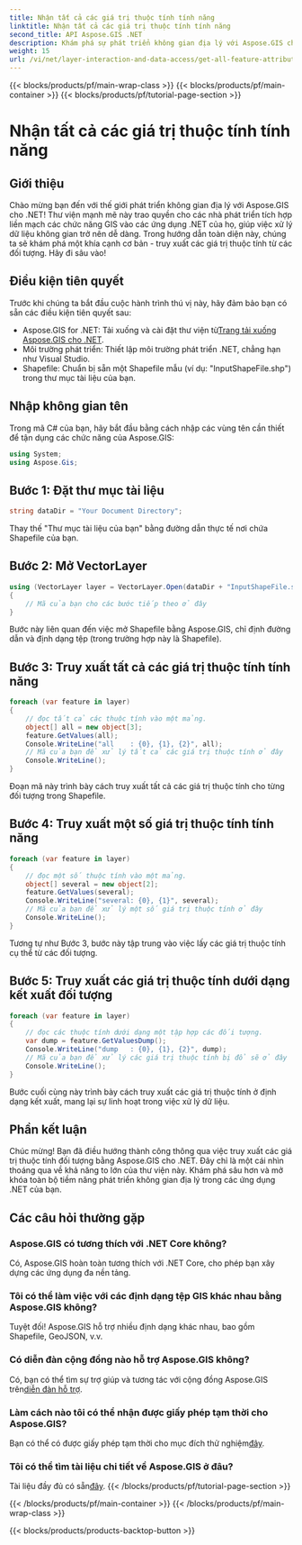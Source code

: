 ```yaml
---
title: Nhận tất cả các giá trị thuộc tính tính năng
linktitle: Nhận tất cả các giá trị thuộc tính tính năng
second_title: API Aspose.GIS .NET
description: Khám phá sự phát triển không gian địa lý với Aspose.GIS cho .NET! Truy xuất các giá trị thuộc tính đối tượng một cách liền mạch. Tải xuống ngay để có một cuộc phiêu lưu mã hóa không gian.
weight: 15
url: /vi/net/layer-interaction-and-data-access/get-all-feature-attribute-values/
---
```


{{< blocks/products/pf/main-wrap-class >}}
{{< blocks/products/pf/main-container >}}
{{< blocks/products/pf/tutorial-page-section >}}

# Nhận tất cả các giá trị thuộc tính tính năng

## Giới thiệu
Chào mừng bạn đến với thế giới phát triển không gian địa lý với Aspose.GIS cho .NET! Thư viện mạnh mẽ này trao quyền cho các nhà phát triển tích hợp liền mạch các chức năng GIS vào các ứng dụng .NET của họ, giúp việc xử lý dữ liệu không gian trở nên dễ dàng. Trong hướng dẫn toàn diện này, chúng ta sẽ khám phá một khía cạnh cơ bản - truy xuất các giá trị thuộc tính từ các đối tượng. Hãy đi sâu vào!
## Điều kiện tiên quyết
Trước khi chúng ta bắt đầu cuộc hành trình thú vị này, hãy đảm bảo bạn có sẵn các điều kiện tiên quyết sau:
-  Aspose.GIS for .NET: Tải xuống và cài đặt thư viện từ[Trang tải xuống Aspose.GIS cho .NET](https://releases.aspose.com/gis/net/).
- Môi trường phát triển: Thiết lập môi trường phát triển .NET, chẳng hạn như Visual Studio.
- Shapefile: Chuẩn bị sẵn một Shapefile mẫu (ví dụ: "InputShapeFile.shp") trong thư mục tài liệu của bạn.
## Nhập không gian tên
Trong mã C# của bạn, hãy bắt đầu bằng cách nhập các vùng tên cần thiết để tận dụng các chức năng của Aspose.GIS:
```csharp
using System;
using Aspose.Gis;
```
## Bước 1: Đặt thư mục tài liệu
```csharp
string dataDir = "Your Document Directory";
```
Thay thế "Thư mục tài liệu của bạn" bằng đường dẫn thực tế nơi chứa Shapefile của bạn.
## Bước 2: Mở VectorLayer
```csharp
using (VectorLayer layer = VectorLayer.Open(dataDir + "InputShapeFile.shp", Drivers.Shapefile))
{
    // Mã của bạn cho các bước tiếp theo ở đây
}
```
Bước này liên quan đến việc mở Shapefile bằng Aspose.GIS, chỉ định đường dẫn và định dạng tệp (trong trường hợp này là Shapefile).
## Bước 3: Truy xuất tất cả các giá trị thuộc tính tính năng
```csharp
foreach (var feature in layer)
{
    // đọc tất cả các thuộc tính vào một mảng.
    object[] all = new object[3];
    feature.GetValues(all);
    Console.WriteLine("all    : {0}, {1}, {2}", all);
    // Mã của bạn để xử lý tất cả các giá trị thuộc tính ở đây
    Console.WriteLine();
}
```
Đoạn mã này trình bày cách truy xuất tất cả các giá trị thuộc tính cho từng đối tượng trong Shapefile.
## Bước 4: Truy xuất một số giá trị thuộc tính tính năng
```csharp
foreach (var feature in layer)
{
    // đọc một số thuộc tính vào một mảng.
    object[] several = new object[2];
    feature.GetValues(several);
    Console.WriteLine("several: {0}, {1}", several);
    // Mã của bạn để xử lý một số giá trị thuộc tính ở đây
    Console.WriteLine();
}
```
Tương tự như Bước 3, bước này tập trung vào việc lấy các giá trị thuộc tính cụ thể từ các đối tượng.
## Bước 5: Truy xuất các giá trị thuộc tính dưới dạng kết xuất đối tượng
```csharp
foreach (var feature in layer)
{
    // đọc các thuộc tính dưới dạng một tập hợp các đối tượng.
    var dump = feature.GetValuesDump();
    Console.WriteLine("dump   : {0}, {1}, {2}", dump);
    // Mã của bạn để xử lý các giá trị thuộc tính bị đổ sẽ ở đây
    Console.WriteLine();
}
```
Bước cuối cùng này trình bày cách truy xuất các giá trị thuộc tính ở định dạng kết xuất, mang lại sự linh hoạt trong việc xử lý dữ liệu.
## Phần kết luận
Chúc mừng! Bạn đã điều hướng thành công thông qua việc truy xuất các giá trị thuộc tính đối tượng bằng Aspose.GIS cho .NET. Đây chỉ là một cái nhìn thoáng qua về khả năng to lớn của thư viện này. Khám phá sâu hơn và mở khóa toàn bộ tiềm năng phát triển không gian địa lý trong các ứng dụng .NET của bạn.
## Các câu hỏi thường gặp
### Aspose.GIS có tương thích với .NET Core không?
Có, Aspose.GIS hoàn toàn tương thích với .NET Core, cho phép bạn xây dựng các ứng dụng đa nền tảng.
### Tôi có thể làm việc với các định dạng tệp GIS khác nhau bằng Aspose.GIS không?
Tuyệt đối! Aspose.GIS hỗ trợ nhiều định dạng khác nhau, bao gồm Shapefile, GeoJSON, v.v.
### Có diễn đàn cộng đồng nào hỗ trợ Aspose.GIS không?
 Có, bạn có thể tìm sự trợ giúp và tương tác với cộng đồng Aspose.GIS trên[diễn đàn hỗ trợ](https://forum.aspose.com/c/gis/33).
### Làm cách nào tôi có thể nhận được giấy phép tạm thời cho Aspose.GIS?
 Bạn có thể có được giấy phép tạm thời cho mục đích thử nghiệm[đây](https://purchase.aspose.com/temporary-license/).
### Tôi có thể tìm tài liệu chi tiết về Aspose.GIS ở đâu?
 Tài liệu đầy đủ có sẵn[đây](https://reference.aspose.com/gis/net/).
{{< /blocks/products/pf/tutorial-page-section >}}

{{< /blocks/products/pf/main-container >}}
{{< /blocks/products/pf/main-wrap-class >}}

{{< blocks/products/products-backtop-button >}}

